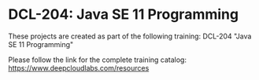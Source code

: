 # DCL-204: Java SE 11 Programming

These projects are created as part of the following training: DCL-204 "Java SE 11 Programming"

Please follow the link for the complete training catalog: https://www.deepcloudlabs.com/resources
